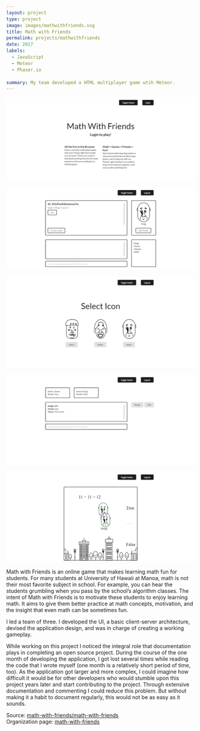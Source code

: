 ```yaml
---
layout: project
type: project
image: images/mathwithfriends.svg
title: Math with Friends
permalink: projects/mathwithfriends
date: 2017
labels:
  - JavaScript
  - Meteor
  - Phaser.io
  
summary: My team developed a HTML multiplayer game wtih Meteor.
---
```


![images](images/mwf1.png)

![images](images/mwf2.png)

![images](images/mwf3.png)

![images](images/mwf4.png)

![images](images/mwf5.png)

Math with Friends is an online game that makes learning math fun for students. For many students at University of Hawaii at Manoa, math is not their most favorite subject in school. For example, you can hear the students grumbling when you pass by the school’s algorithm classes. The intent of Math with Friends is to motivate these students to enjoy learning math. It aims to give them better practice at math concepts, motivation, and the insight that even math can be sometimes fun.

I led a team of three. I developed the UI, a basic client-server architecture, devised the application design, and was in charge of creating a working gameplay. 

While working on this project I noticed the integral role that documentation plays in completing an open source project. During the course of the one month of developing the application, I got lost several times while reading the code that I wrote myself (one month is a relatively short period of time, too). As the application got larger and more complex, I could imagine how difficult it would be for other developers who would stumble upon this project years later and start contributing to the project. Through extensive documentation and commenting I could reduce this problem. But without making it a habit to document regularly, this would not be as easy as it sounds.

Source: <a href="https://github.com/math-with-friends/math-with-friends"><i class="large github icon"></i>math-with-friends/math-with-friends</a> <br>
Organization page: <a href="https://math-with-friends.github.io/"><i class="large github icon"></i>math-with-friends</a>
